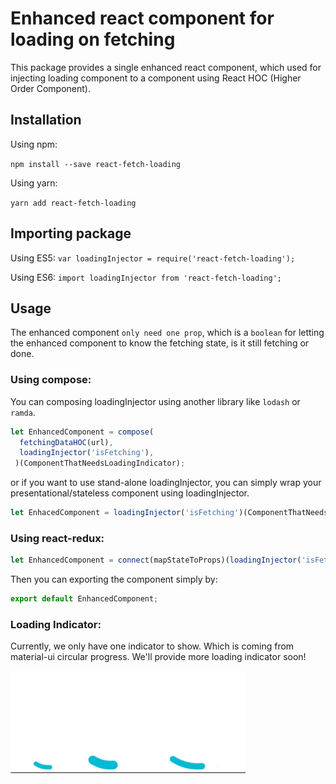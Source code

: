 # Enhanced react component for loading on fetching
This package provides a single enhanced react component, which used for injecting loading component to a component using React HOC (Higher Order Component).

## Installation
Using npm:

`npm install --save react-fetch-loading`

Using yarn:

`yarn add react-fetch-loading`

## Importing package
Using ES5:
`var loadingInjector = require('react-fetch-loading');`

Using ES6:
`import loadingInjector from 'react-fetch-loading';`

## Usage
The enhanced component `only need one prop`, which is a `boolean` for letting the enhanced component to know the fetching state, is it still fetching or done.

### Using compose:

You can composing loadingInjector using another library like `lodash` or `ramda`.
```js
let EnhancedComponent = compose(
  fetchingDataHOC(url),
  loadingInjector('isFetching'),
 )(ComponentThatNeedsLoadingIndicator);
```
or if you want to use stand-alone loadingInjector, you can simply wrap your presentational/stateless component using loadingInjector.

```js
let EnhacedComponent = loadingInjector('isFetching')(ComponentThatNeedsLoadingIndicator);
```

### Using react-redux:
```js
let EnhancedComponent = connect(mapStateToProps)(loadingInjector('isFetching')(ComponentThatNeedsLoadingIndicator);
```

Then you can exporting the component simply by:
```js
export default EnhancedComponent;
```

### Loading Indicator:

Currently, we only have one indicator to show. Which is coming from material-ui circular progress. We'll provide more loading indicator soon!

![](https://raw.githubusercontent.com/oshimayoan/react-fetch-loading/updatingReadme/circular.gif)

